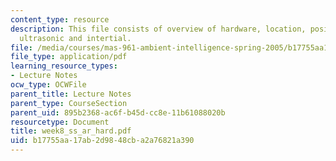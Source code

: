 ```yaml
---
content_type: resource
description: This file consists of overview of hardware, location, position sensors,
  ultrasonic and intertial.
file: /media/courses/mas-961-ambient-intelligence-spring-2005/b17755aa17ab2d9848cba2a76821a390_week8_ss_ar_hard.pdf
file_type: application/pdf
learning_resource_types:
- Lecture Notes
ocw_type: OCWFile
parent_title: Lecture Notes
parent_type: CourseSection
parent_uid: 895b2368-ac6f-b45d-cc8e-11b61088020b
resourcetype: Document
title: week8_ss_ar_hard.pdf
uid: b17755aa-17ab-2d98-48cb-a2a76821a390
---
```

